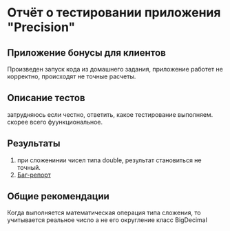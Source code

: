 # Отчёт о тестировании приложения "Precision"

## Приложение бонусы для клиентов

Произведен запуск кода из домашнего задания, приложение работет не корректно, происходят не точные расчеты.


## Описание тестов

затрудняюсь если честно, ответить, какое тестирование выполняем. скорее всего фуункциональное.

## Результаты

1. при сложенинии чисел типа double, результат становиться не точный.
2. [Баг-репорт](https://github.com/timk-blip/java_L_2_2/issues/1)

## Общие рекомендации
Когда выполняется математическая операция типа сложения, то учитывается реальное число а не его округление
класс BigDecimal